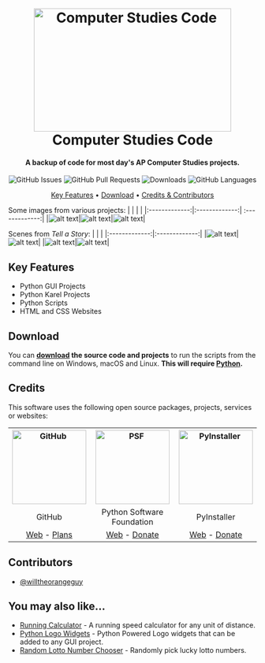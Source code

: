 <!-- Logo -->
<h1 align="center">
  <img src="https://upload.wikimedia.org/wikipedia/commons/thumb/7/7b/Advanced_Placement_logo_-_College_Board.svg/2560px-Advanced_Placement_logo_-_College_Board.svg.png" height="250px" width="400px" alt="Computer Studies Code">
  <br>
  Computer Studies Code
  <br>
</h1>

<!-- Copy -->
<h4 align="center">A backup of code for most day's AP Computer Studies projects.</h4>

<!-- Badges -->
<div align="center">
    <!-- Issues -->
  <img alt="GitHub Issues" src="https://img.shields.io/github/issues/willtheorangeguy/Computer-Studies-Code">
  <!-- Pull Requests -->
  <img alt="GitHub Pull Requests" src="https://img.shields.io/github/issues-pr/willtheorangeguy/Computer-Studies-Code">
  <!-- Downloads -->
  <img alt="Downloads" src="https://img.shields.io/github/downloads/willtheorangeguy/Computer-Studies-Code/total">
  <!-- Language Count -->
  <img alt="GitHub Languages" src="https://img.shields.io/github/languages/count/willtheorangeguy/Computer-Studies-Code">
</div>

<!-- Navigation -->
<p align="center">
  <a href="#key-features">Key Features</a> •
  <a href="#download">Download</a> •
  <a href="#credits">Credits & Contributors</a>
</p>

Some images from various projects:
|               |               |                |
|:-------------:|:-------------:| :-------------:|
|![alt text](https://github.com/willtheorangeguy/Computer-Studies-Code/blob/main/CodeHS_Logo.png)|![alt text](https://github.com/willtheorangeguy/Computer-Studies-Code/blob/main/Ghosts.png)|![alt text](https://github.com/willtheorangeguy/Computer-Studies-Code/blob/main/Santa_Pixel_Art.png)|


Scenes from _Tell a Story_:
|               |               |
|:-------------:|:-------------:|
|![alt text](https://github.com/willtheorangeguy/Computer-Studies-Code/blob/main/Python%20Challenges/Tell_A_Story_Scenes/Tell_A_Story1.png?raw=true)|![alt text](https://github.com/willtheorangeguy/Computer-Studies-Code/blob/main/Python%20Challenges/Tell_A_Story_Scenes/Tell_A_Story2.png?raw=true)|
|![alt text](https://github.com/willtheorangeguy/Computer-Studies-Code/blob/main/Python%20Challenges/Tell_A_Story_Scenes/Tell_A_Story3.png?raw=true)|![alt text](https://github.com/willtheorangeguy/Computer-Studies-Code/blob/main/Python%20Challenges/Tell_A_Story_Scenes/Tell_A_Story4.png?raw=true)|


## Key Features

* Python GUI Projects
* Python Karel Projects
* Python Scripts
* HTML and CSS Websites

## Download

You can **[download](https://github.com/willtheorangeguy/Computer-Studies-Code/releases/latest) the source code and projects** to run the scripts from the command line on Windows, macOS and Linux. **This will require [Python](https://www.python.org/downloads/).**

## Credits

This software uses the following open source packages, projects, services or websites:

<!-- Credits Table -->
<table>
  <tr>
    <th align="center"><img src="https://github.githubassets.com/images/modules/logos_page/GitHub-Mark.png" width="150" height="150" alt="GitHub"/></th>
    <th align="center"><img src="https://upload.wikimedia.org/wikipedia/commons/thumb/c/c3/Python-logo-notext.svg/182px-Python-logo-notext.svg.png" width="150" height="150" alt="PSF"/></th>
    <th align="center"><img src="https://pyinstaller.readthedocs.io/en/v4.2/_static/pyinstaller-draft1a.ico" width="150" height="150" alt="PyInstaller"/></th>
  </tr>
  <tr>
    <td align="center">GitHub</td>
    <td align="center">Python Software Foundation</td>
    <td align="center">PyInstaller</td>
  </tr>
  <tr>
    <td align="center"><a href="https://github.com/">Web</a> - <a href="https://github.com/pricing">Plans</a></td>
    <td align="center"><a href="https://www.python.org/">Web</a> - <a href="https://psfmember.org/civicrm/contribute/transact?reset=1&id=2">Donate</a></td>
    <td align="center"><a href="https://pyinstaller.readthedocs.io/en/stable/">Web</a> - <a href="https://www.pyinstaller.org/funding.html#funding-by-individuals">Donate</a></td>
  </tr>
</table>

## Contributors

* [@willtheorangeguy](https://github.com/willtheorangeguy)

## You may also like...

* [Running Calculator](https://github.com/willtheorangeguy/Running-Calculator) - A running speed calculator for any unit of distance.
* [Python Logo Widgets](https://github.com/willtheorangeguy/Python-Logo-Widgets) - Python Powered Logo widgets that can be added to any GUI project.
* [Random Lotto Number Chooser](https://github.com/willtheorangeguy/Random-Lotto-Number-Chooser) - Randomly pick lucky lotto numbers.
